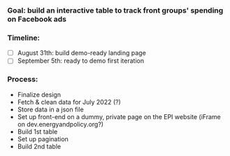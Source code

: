 ### Goal: build an interactive table to track front groups' spending on Facebook ads

### Timeline:
- [ ] August 31th: build demo-ready landing page
- [ ] September 5th: ready to demo first iteration

### Process:
- Finalize design
- Fetch & clean data for July 2022 (?)
- Store data in a json file
- Set up front-end on a dummy, private page on the EPI website (iFrame on dev.energyandpolicy.org?)
- Build 1st table
- Set up pagination
- Build 2nd table
